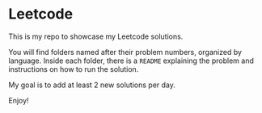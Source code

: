 # Leetcode

This is my repo to showcase my Leetcode solutions.

You will find folders named after their problem numbers, organized by language. Inside each folder, there is a `README` explaining the problem and instructions on how to run the solution.

My goal is to add at least 2 new solutions per day.

Enjoy!
